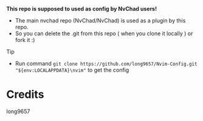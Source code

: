 **This repo is supposed to used as config by NvChad users!**

- The main nvchad repo (NvChad/NvChad) is used as a plugin by this repo.
- So you can delete the .git from this repo ( when you clone it locally ) or fork it :)

>[!TIP]
>- Run command `git clone https://github.com/long9657/Nvim-Config.git "${env:LOCALAPPDATA}\nvim"` to get the config
# Credits
long9657
